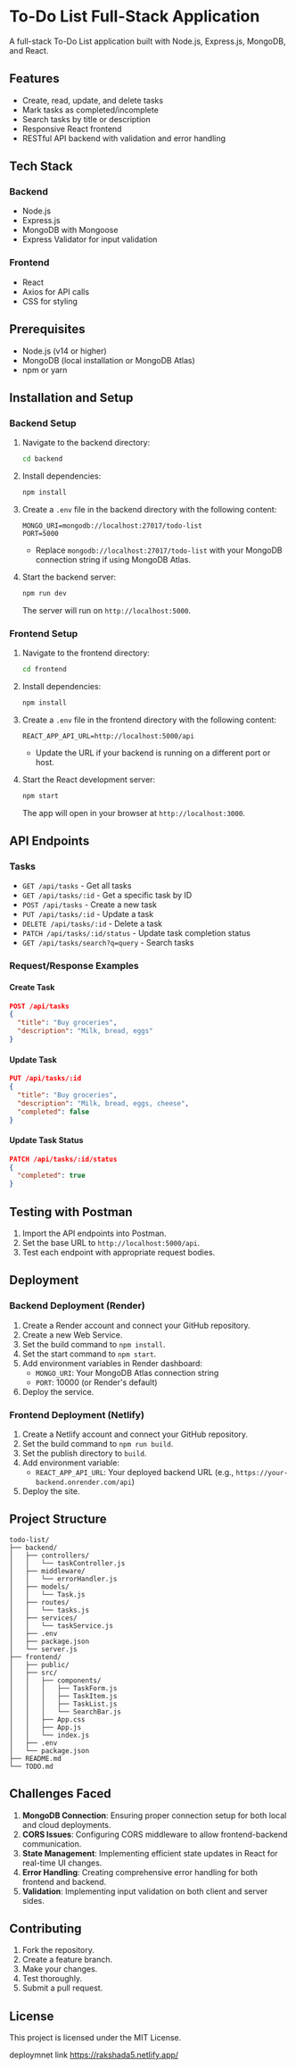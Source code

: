 # To-Do List Full-Stack Application

A full-stack To-Do List application built with Node.js, Express.js, MongoDB, and React.

## Features

- Create, read, update, and delete tasks
- Mark tasks as completed/incomplete
- Search tasks by title or description
- Responsive React frontend
- RESTful API backend with validation and error handling

## Tech Stack

### Backend
- Node.js
- Express.js
- MongoDB with Mongoose
- Express Validator for input validation

### Frontend
- React
- Axios for API calls
- CSS for styling

## Prerequisites

- Node.js (v14 or higher)
- MongoDB (local installation or MongoDB Atlas)
- npm or yarn

## Installation and Setup

### Backend Setup

1. Navigate to the backend directory:
   ```bash
   cd backend
   ```

2. Install dependencies:
   ```bash
   npm install
   ```

3. Create a `.env` file in the backend directory with the following content:
   ```
   MONGO_URI=mongodb://localhost:27017/todo-list
   PORT=5000
   ```
   - Replace `mongodb://localhost:27017/todo-list` with your MongoDB connection string if using MongoDB Atlas.

4. Start the backend server:
   ```bash
   npm run dev
   ```
   The server will run on `http://localhost:5000`.

### Frontend Setup

1. Navigate to the frontend directory:
   ```bash
   cd frontend
   ```

2. Install dependencies:
   ```bash
   npm install
   ```

3. Create a `.env` file in the frontend directory with the following content:
   ```
   REACT_APP_API_URL=http://localhost:5000/api
   ```
   - Update the URL if your backend is running on a different port or host.

4. Start the React development server:
   ```bash
   npm start
   ```
   The app will open in your browser at `http://localhost:3000`.

## API Endpoints

### Tasks

- `GET /api/tasks` - Get all tasks
- `GET /api/tasks/:id` - Get a specific task by ID
- `POST /api/tasks` - Create a new task
- `PUT /api/tasks/:id` - Update a task
- `DELETE /api/tasks/:id` - Delete a task
- `PATCH /api/tasks/:id/status` - Update task completion status
- `GET /api/tasks/search?q=query` - Search tasks

### Request/Response Examples

#### Create Task
```json
POST /api/tasks
{
  "title": "Buy groceries",
  "description": "Milk, bread, eggs"
}
```

#### Update Task
```json
PUT /api/tasks/:id
{
  "title": "Buy groceries",
  "description": "Milk, bread, eggs, cheese",
  "completed": false
}
```

#### Update Task Status
```json
PATCH /api/tasks/:id/status
{
  "completed": true
}
```

## Testing with Postman

1. Import the API endpoints into Postman.
2. Set the base URL to `http://localhost:5000/api`.
3. Test each endpoint with appropriate request bodies.

## Deployment

### Backend Deployment (Render)

1. Create a Render account and connect your GitHub repository.
2. Create a new Web Service.
3. Set the build command to `npm install`.
4. Set the start command to `npm start`.
5. Add environment variables in Render dashboard:
   - `MONGO_URI`: Your MongoDB Atlas connection string
   - `PORT`: 10000 (or Render's default)
6. Deploy the service.

### Frontend Deployment (Netlify)

1. Create a Netlify account and connect your GitHub repository.
2. Set the build command to `npm run build`.
3. Set the publish directory to `build`.
4. Add environment variable:
   - `REACT_APP_API_URL`: Your deployed backend URL (e.g., `https://your-backend.onrender.com/api`)
5. Deploy the site.

## Project Structure

```
todo-list/
├── backend/
│   ├── controllers/
│   │   └── taskController.js
│   ├── middleware/
│   │   └── errorHandler.js
│   ├── models/
│   │   └── Task.js
│   ├── routes/
│   │   └── tasks.js
│   ├── services/
│   │   └── taskService.js
│   ├── .env
│   ├── package.json
│   └── server.js
├── frontend/
│   ├── public/
│   ├── src/
│   │   ├── components/
│   │   │   ├── TaskForm.js
│   │   │   ├── TaskItem.js
│   │   │   ├── TaskList.js
│   │   │   └── SearchBar.js
│   │   ├── App.css
│   │   ├── App.js
│   │   └── index.js
│   ├── .env
│   └── package.json
├── README.md
└── TODO.md
```

## Challenges Faced

1. **MongoDB Connection**: Ensuring proper connection setup for both local and cloud deployments.
2. **CORS Issues**: Configuring CORS middleware to allow frontend-backend communication.
3. **State Management**: Implementing efficient state updates in React for real-time UI changes.
4. **Error Handling**: Creating comprehensive error handling for both frontend and backend.
5. **Validation**: Implementing input validation on both client and server sides.

## Contributing

1. Fork the repository.
2. Create a feature branch.
3. Make your changes.
4. Test thoroughly.
5. Submit a pull request.

## License

This project is licensed under the MIT License.


deploymnet link  https://rakshada5.netlify.app/

